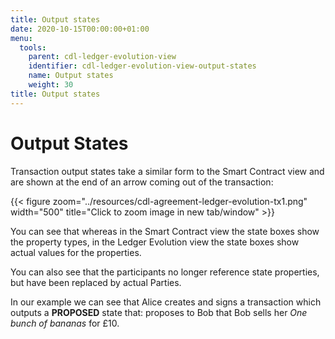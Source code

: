 ```yaml
---
title: Output states
date: 2020-10-15T00:00:00+01:00
menu:
  tools:
    parent: cdl-ledger-evolution-view
    identifier: cdl-ledger-evolution-view-output-states
    name: Output states
    weight: 30
title: Output states
---
```


# Output States

Transaction output states take a similar form to the Smart Contract view and are shown at the end of an arrow coming out of the transaction:

{{< figure zoom="../resources/cdl-agreement-ledger-evolution-tx1.png" width="500" title="Click to zoom image in new tab/window" >}}

You can see that whereas in the Smart Contract view the state boxes show the property types, in the Ledger Evolution view the state boxes show actual values for the properties.

You can also see that the participants no longer reference state properties, but have been replaced by actual Parties.

In our example we can see that Alice creates and signs a transaction which outputs a **PROPOSED** state that: proposes to Bob that Bob sells her *One bunch of bananas* for £10.

